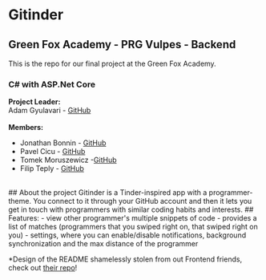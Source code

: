 # Gitinder
## Green Fox Academy - PRG Vulpes - Backend
This is the repo for our final project at the Green Fox Academy.  
### C# with ASP.Net Core
**Project Leader:**  
Adam Gyulavari - [GitHub](https://github.com/adamgyulavari)  
<br>
**Members:**  
- Jonathan Bonnin - [GitHub](https://github.com/Jonathan-Bonnin)
- Pavel Cicu - [GitHub](https://github.com/dypher91)
- Tomek Moruszewicz -[GitHub](https://github.com/Riceqrisp)
- Filip Teply - [GitHub](https://github.com/FilipTeply) 
<br>
## About the project
Gitinder is a Tinder-inspired app with a programmer-theme.  
You connect to it through your GitHub account and then it lets you get in touch with programmers with similar coding habits and interests.  
## Features:
- view other programmer's multiple snippets of code
- provides a list of matches (programmers that you swiped right on, that swiped right on you)
- settings, where you can enable/disable notifications, background synchronization and the max distance of the programmer

*Design of the README shamelessly stolen from out Frontend friends, check out [their repo](https://github.com/green-fox-academy/Vulpes-Gitinder-Frontend)!
